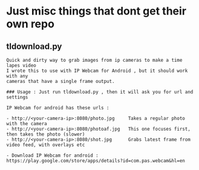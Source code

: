 # Just misc things that dont get their own repo 

## tldownload.py

    Quick and dirty way to grab images from ip cameras to make a time lapes video
    I wrote this to use with IP Webcam for Android , but it should work with any
    cameras that have a single frame output.

    ### Usage : Just run tldownload.py , then it will ask you for url and settings

    IP Webcam for android has these urls :

    - http://<your-camera-ip>:8080/photo.jpg     Takes a regular photo with the camera
    - http://<your-camera-ip>:8080/photoaf.jpg   This one focuses first, then takes the photo (slower)
    - http://<your-camera-ip>:8080/shot.jpg      Grabs latest frame from video feed, with overlays etc

    - Download IP Webcam for android : https://play.google.com/store/apps/details?id=com.pas.webcam&hl=en

